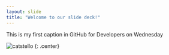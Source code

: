 ```yaml
---
layout: slide
title: "Welcome to our slide deck!"
---
```


This is my first caption in GitHub for Developers on Wednesday

![catstello](https://octodex.github.com/images/catstello.png)
{: .center}
